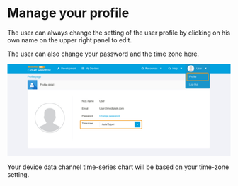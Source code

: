 # Manage your profile

The user can always change the setting of the user profile by clicking on his own name on the upper right panel to edit.

The user can also change your password and the time zone here.


![](https://raw.githubusercontent.com/Mediatek-Cloud/MCS/master/graphics/Profile1.jpg)

Your device data channel time-series chart will be based on your time-zone setting.



